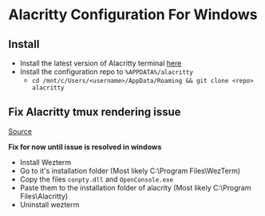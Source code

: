# Alacritty Configuration For Windows

## Install

- Install the latest version of Alacritty terminal [here](https://github.com/alacritty/alacritty/blob/master/INSTALL.md)
- Install the configuration repo to `%APPDATA%/alacritty`
  - `cd /mnt/c/Users/<username>/AppData/Roaming && git clone <repo> alacritty`

## Fix Alacritty tmux rendering issue

[Source](https://github.com/alacritty/alacritty/issues/7792)

**Fix for now until issue is resolved in windows**
- Install Wezterm
- Go to it's installation folder (Most likely C:\Program Files\WezTerm)
- Copy the files `conpty.dll` and `OpenConsole.exe`
- Paste them to the installation folder of alacrity (Most likely C:\Program Files\Alacritty)
- Uninstall wezterm

